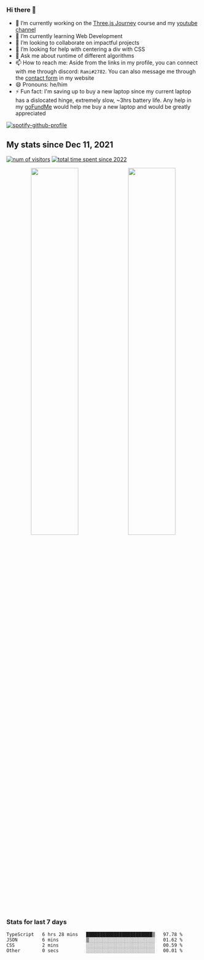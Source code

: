 ### Hi there 👋
- 🔭 I’m currently working on the [Three.js Journey](https://threejs-journey.com/) course and my [youtube channel](https://www.youtube.com/channel/UCf9CoIzXxFcwlwaNuN5_1BQ) 
- 🌱 I’m currently learning Web Development
- 👯 I’m looking to collaborate on impactful projects
- 🤔 I’m looking for help with centering a div with CSS
- 💬 Ask me about runtime of different algorithms
- 📫 How to reach me: Aside from the links in my profile, you can connect with me through discord: `Rami#2782`. You can also message me through the [contact form](https://rami-maalouf.vercel.app/?goTo=contact) in my website
- 😄 Pronouns: he/him
- ⚡ Fun fact: I'm saving up to buy a new laptop since my current laptop has a dislocated hinge, extremely slow, ~3hrs battery life. Any help in my [goFundMe](https://gofund.me/46bba4ab) would help me buy a new laptop and would be greatly appreciated
<!--
[![Readme Card](https://github-readme-stats.vercel.app/api/pin/?username=psycho-baller&repo=psycho-baller)](https://github.com/psycho-baller/psycho-baller)
-->
[![spotify-github-profile](https://spotify-github-profile.vercel.app/api/view?uid=317ip6uskv3ex44es6nsiywa66zm&cover_image=true&theme=novatorem&show_offline=false&background_color=121212&bar_color=53b14f&bar_color_cover=true)](https://open.spotify.com/user/317ip6uskv3ex44es6nsiywa66zm)
## My stats since Dec 11, 2021
[![num of visitors](https://visitor-badge.glitch.me/badge?page_id=psycho-baller.visitor-badge&left_text=Hello%20visitor%20number&style=flat-square)](https://www.youtube.com/watch?v=dQw4w9WgXcQ)
[![total time spent since 2022](https://wakatime.com/badge/user/33addb7e-f5e6-470b-a55b-0a8babc62ebb.svg?style=flat-square)](https://wakatime.com/@psychoballer)
<div float="left" align="center">
  <img src="https://github-readme-stats.vercel.app/api?username=psycho-baller&show_icons=true&count_private=true&hide_border=true&include_all_commits=true&theme=blue-green" width="49.5%" />
  <img src="https://github-readme-stats.vercel.app/api/top-langs/?username=psycho-baller&layout=compact&langs_count=6&theme=blue-green&hide_border=true" width="49.5%" /> 
</div>

### Stats for last 7 days
<!--START_SECTION:waka-->

```text
TypeScript   6 hrs 28 mins   ████████████████████████▒   97.78 %
JSON         6 mins          ▒░░░░░░░░░░░░░░░░░░░░░░░░   01.62 %
CSS          2 mins          ░░░░░░░░░░░░░░░░░░░░░░░░░   00.59 %
Other        0 secs          ░░░░░░░░░░░░░░░░░░░░░░░░░   00.01 %
```

<!--END_SECTION:waka-->

